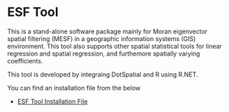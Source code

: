 # ESF Tool

This is a stand-alone software package mainly for Moran eigenvector spatial filtering (MESF) in a geographic information systems (GIS) environment. This tool also supports other spatial statistical tools for linear regression and spatial regression, and furthemore spatially varying coefficients. 

This tool is developed by integraing DotSpatial and R using R.NET.

You can find an installation file from the below
- [ESF Tool Installation File](https://www.utdallas.edu/~yxc070300/SAAR/Setup_esftool_102.msi)

